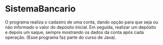 # SistemaBancario
O programa realiza o cadastro de uma conta, dando opção para que seja ou não informado o valor do depósito inicial. Em seguida, realizar um depósito e depois um saque, sempre mostrando os dados da conta após cada operação.
(Esse programa faz parte do curso de Java).
